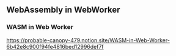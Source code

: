 ## WebAssembly in WebWorker

### WASM in Web Worker
https://probable-canopy-479.notion.site/WASM-in-Web-Worker-6b42e8c900f94fe4816bed12996def7f
